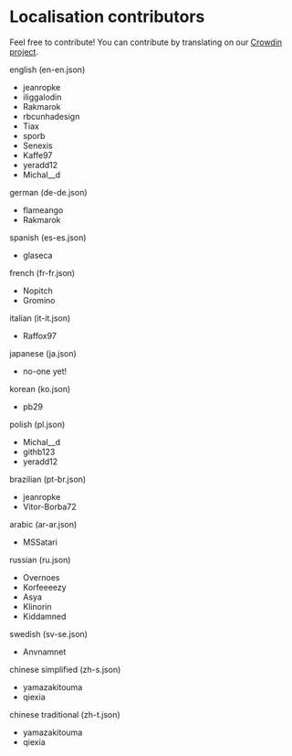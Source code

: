 # Localisation contributors

Feel free to contribute! You can contribute by translating on our [Crowdin project](https://crowdin.com/project/rdr2rdomap).

english (en-en.json)
  - jeanropke
  - iliggalodin
  - Rakmarok
  - rbcunhadesign
  - Tiax
  - sporb
  - Senexis
  - Kaffe97
  - yeradd12
  - Michal__d

german (de-de.json)
  - flameango
  - Rakmarok
  
spanish (es-es.json)
  - glaseca
  
french (fr-fr.json)
  - Nopitch
  - Gromino
  
italian (it-it.json)
  - Raffox97
  
japanese (ja.json)
  - no-one yet!
  
korean (ko.json)
  - pb29
  
polish (pl.json)
  - Michal__d
  - githb123
  - yeradd12
  
brazilian (pt-br.json)
  - jeanropke
  - Vitor-Borba72

arabic (ar-ar.json)
  - MSSatari
  
russian (ru.json)
  - Overnoes
  - Korfeeeezy
  - Asya
  - Klinorin
  - Kiddamned

swedish (sv-se.json)
  - Anvnamnet

chinese simplified (zh-s.json)
  - yamazakitouma
  - qiexia
  
chinese traditional (zh-t.json)
  - yamazakitouma
  - qiexia
